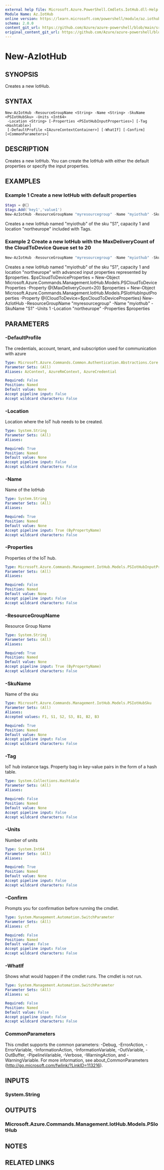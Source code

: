 ```yaml
---
external help file: Microsoft.Azure.PowerShell.Cmdlets.IotHub.dll-Help.xml
Module Name: Az.IotHub
online version: https://learn.microsoft.com/powershell/module/az.iothub/new-aziothub
schema: 2.0.0
content_git_url: https://github.com/Azure/azure-powershell/blob/main/src/IotHub/IotHub/help/New-AzIotHub.md
original_content_git_url: https://github.com/Azure/azure-powershell/blob/main/src/IotHub/IotHub/help/New-AzIotHub.md
---
```


# New-AzIotHub

## SYNOPSIS
Creates a new IotHub.

## SYNTAX

```
New-AzIotHub -ResourceGroupName <String> -Name <String> -SkuName <PSIotHubSku> -Units <Int64>
 -Location <String> [-Properties <PSIotHubInputProperties>] [-Tag <Hashtable>]
 [-DefaultProfile <IAzureContextContainer>] [-WhatIf] [-Confirm] [<CommonParameters>]
```

## DESCRIPTION
Creates a new IotHub.
You can create the IotHub with either the default properties or specify the input properties.

## EXAMPLES

### Example 1 Create a new IotHub with default properties
```powershell
$tags = @{}
$tags.Add('key1','value1')
New-AzIotHub -ResourceGroupName "myresourcegroup" -Name "myiothub" -SkuName "S1" -Units 1 -Location "northeurope" -Tag $tags
```

Creates a new IotHub named "myiothub" of the sku "S1", capacity 1 and location "northeurope" included with Tags.

### Example 2 Create a new IotHub with the MaxDeliveryCount of the CloudToDevice Queue set to 20
```powershell
New-AzIotHub -ResourceGroupName "myresourcegroup" -Name "myiothub" -SkuName "S1" -Units 1 -Location "northeurope" -Properties $properties
```

Creates a new IotHub named "myiothub" of the sku "S1", capacity 1 and location "northeurope" with advanced input properties represented by $properties.
$psCloudToDeviceProperties = New-Object Microsoft.Azure.Commands.Management.IotHub.Models.PSCloudToDeviceProperties -Property @{MaxDeliveryCount=20} $properties = New-Object Microsoft.Azure.Commands.Management.IotHub.Models.PSIotHubInputProperties -Property @{CloudToDevice=$psCloudToDeviceProperties} New-AzIotHub -ResourceGroupName "myresourcegroup" -Name "myiothub" -SkuName "S1" -Units 1 -Location "northeurope" -Properties $properties

## PARAMETERS

### -DefaultProfile
The credentials, account, tenant, and subscription used for communication with azure

```yaml
Type: Microsoft.Azure.Commands.Common.Authentication.Abstractions.Core.IAzureContextContainer
Parameter Sets: (All)
Aliases: AzContext, AzureRmContext, AzureCredential

Required: False
Position: Named
Default value: None
Accept pipeline input: False
Accept wildcard characters: False
```

### -Location
Location where the IoT hub needs to be created.

```yaml
Type: System.String
Parameter Sets: (All)
Aliases:

Required: True
Position: Named
Default value: None
Accept pipeline input: False
Accept wildcard characters: False
```

### -Name
Name of the IotHub

```yaml
Type: System.String
Parameter Sets: (All)
Aliases:

Required: True
Position: Named
Default value: None
Accept pipeline input: True (ByPropertyName)
Accept wildcard characters: False
```

### -Properties
Properties of the IoT hub.

```yaml
Type: Microsoft.Azure.Commands.Management.IotHub.Models.PSIotHubInputProperties
Parameter Sets: (All)
Aliases:

Required: False
Position: Named
Default value: None
Accept pipeline input: False
Accept wildcard characters: False
```

### -ResourceGroupName
Resource Group Name

```yaml
Type: System.String
Parameter Sets: (All)
Aliases:

Required: True
Position: Named
Default value: None
Accept pipeline input: True (ByPropertyName)
Accept wildcard characters: False
```

### -SkuName
Name of the sku

```yaml
Type: Microsoft.Azure.Commands.Management.IotHub.Models.PSIotHubSku
Parameter Sets: (All)
Aliases:
Accepted values: F1, S1, S2, S3, B1, B2, B3

Required: True
Position: Named
Default value: None
Accept pipeline input: False
Accept wildcard characters: False
```

### -Tag
IoT hub instance tags. Property bag in key-value pairs in the form of a hash table.

```yaml
Type: System.Collections.Hashtable
Parameter Sets: (All)
Aliases:

Required: False
Position: Named
Default value: None
Accept pipeline input: False
Accept wildcard characters: False
```

### -Units
Number of units

```yaml
Type: System.Int64
Parameter Sets: (All)
Aliases:

Required: True
Position: Named
Default value: None
Accept pipeline input: False
Accept wildcard characters: False
```

### -Confirm
Prompts you for confirmation before running the cmdlet.

```yaml
Type: System.Management.Automation.SwitchParameter
Parameter Sets: (All)
Aliases: cf

Required: False
Position: Named
Default value: False
Accept pipeline input: False
Accept wildcard characters: False
```

### -WhatIf
Shows what would happen if the cmdlet runs.
The cmdlet is not run.

```yaml
Type: System.Management.Automation.SwitchParameter
Parameter Sets: (All)
Aliases: wi

Required: False
Position: Named
Default value: False
Accept pipeline input: False
Accept wildcard characters: False
```

### CommonParameters
This cmdlet supports the common parameters: -Debug, -ErrorAction, -ErrorVariable, -InformationAction, -InformationVariable, -OutVariable, -OutBuffer, -PipelineVariable, -Verbose, -WarningAction, and -WarningVariable. For more information, see about_CommonParameters (http://go.microsoft.com/fwlink/?LinkID=113216).

## INPUTS

### System.String

## OUTPUTS

### Microsoft.Azure.Commands.Management.IotHub.Models.PSIotHub

## NOTES

## RELATED LINKS
